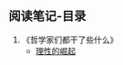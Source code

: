 
## 阅读笔记-目录
1. 《哲学家们都干了些什么》
	- [理性的崛起](https://github.com/wangyuchaogeek/ReadingNotes/blob/master/哲学家们都干了些什么/理性的崛起.md)
